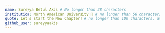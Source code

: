 ```yaml
---
name: Sureyya Betul Akis # No longer than 28 characters
institution: North American University 🚩 # no longer than 58 characters
quote: Let's start the New Chapter! # no longer than 100 characters, avoid using quotes(") to guarantee the format remains the same.
github_user: sureyyaakis
---
```

